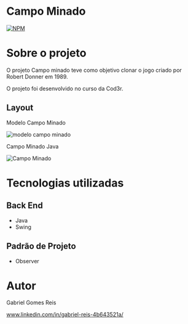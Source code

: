 # Campo Minado
[![NPM](https://img.shields.io/npm/l/react)](https://github.com/Gab-engsoftware/Campo-Minado-Swing/blob/master/LICENSE) 

# Sobre o projeto

O projeto Campo minado teve como objetivo clonar o jogo criado por Robert Donner em 1989.

O projeto foi desenvolvido no curso da Cod3r.

## Layout 
Modelo Campo Minado

![modelo campo minado](https://user-images.githubusercontent.com/89217325/184659403-498da9f3-fe8f-42b6-8c6f-6ba6243b418f.jpeg)

Campo Minado Java

![Campo Minado](https://user-images.githubusercontent.com/89217325/184659598-4af84ede-061f-49f5-b5dc-eb444b03f7d8.jpeg)

# Tecnologias utilizadas
## Back End
- Java
- Swing
## Padrão de Projeto
- Observer

# Autor

Gabriel Gomes Reis

www.linkedin.com/in/gabriel-reis-4b643521a/
